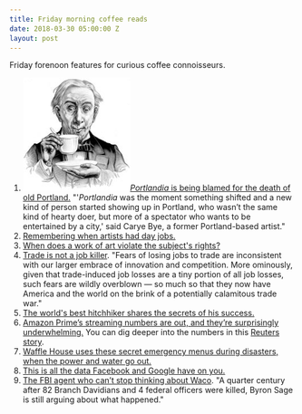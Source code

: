 ```yaml
---
title: Friday morning coffee reads
date: 2018-03-30 05:00:00 Z
layout: post
---
```


Friday forenoon features for curious coffee connoisseurs.

1. ![](/assets/images/3b50391u-Edit-800-189x200.jpg)[_Portlandia_ is being blamed for the death of old Portland.](http://www.vulture.com/2018/03/portlandia-effect-how-did-the-show-change-portland.html) "'_Portlandia_ was the moment something shifted and a new kind of person started showing up in Portland, who wasn’t the same kind of hearty doer, but more of a spectator who wants to be entertained by a city,' said Carye Bye, a former Portland-based artist."
2. [Remembering when artists had day jobs.](https://www.nytimes.com/2018/03/22/t-magazine/art/artist-day-job.html)
3. [When does a work of art violate the subject's rights?](https://www.artsy.net/article/artsy-editorial-painting-portrait-violate-subjects-rights?utm_source=feedburner&utm_medium=feed&utm_campaign=Feed%3A+Artsjournal+%28ArtsJournal%29)
4. [Trade is not a job killer](https://www.nytimes.com/2018/03/28/opinion/trump-tariffs-trade-war.html). "Fears of losing jobs to trade are inconsistent with our larger embrace of innovation and competition. More ominously, given that trade-induced job losses are a tiny portion of all job losses, such fears are wildly overblown — so much so that they now have America and the world on the brink of a potentially calamitous trade war."
5. [The world's best hitchhiker shares the secrets of his success.](https://www.nytimes.com/interactive/2018/03/22/magazine/voyages-worlds-greatest-hitchhiker.html)
6. [Amazon Prime’s streaming numbers are out, and they’re surprisingly underwhelming.](https://slate.com/culture/2018/03/amazons-prime-numbers-are-lower-than-you-might-expect.html) You can dig deeper into the numbers in this [Reuters story](https://www.reuters.com/article/us-amazon-com-ratings-exclusive/exclusive-amazons-internal-numbers-on-prime-video-revealed-idUSKCN1GR0FX).
7. [Waffle House uses these secret emergency menus during disasters, when the power and water go out.](http://www.businessinsider.com/waffle-house-secret-menu-for-emergencies-2018-3)
8. [This is all the data Facebook and Google have on you.](https://www.theguardian.com/commentisfree/2018/mar/28/all-the-data-facebook-google-has-on-you-privacy)
9. [The FBI agent who can’t stop thinking about Waco](https://www.texasmonthly.com/articles/fbi-agent-cant-stop-thinking-waco/). "A quarter century after 82 Branch Davidians and 4 federal officers were killed, Byron Sage is still arguing about what happened."
